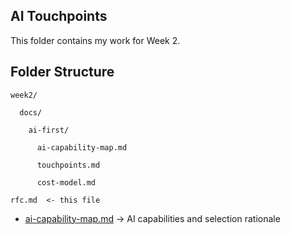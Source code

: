 ## AI Touchpoints

This folder contains my work for Week 2.

## Folder Structure

    week2/

      docs/
  
        ai-first/
    
          ai-capability-map.md
      
          touchpoints.md
      
          cost-model.md

    rfc.md  <- this file

- [ai-capability-map.md](./docs/ai-first/ai-capability-map.md) → AI capabilities and selection rationale

